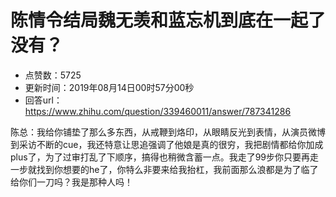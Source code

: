 # 陈情令结局魏无羡和蓝忘机到底在一起了没有？
- 点赞数：5725
- 更新时间：2019年08月14日00时57分00秒
- 回答url：https://www.zhihu.com/question/339460011/answer/787341286
<body>
 <p data-pid="7PcggCw4">陈总：我给你铺垫了那么多东西，从戒鞭到烙印，从眼睛反光到表情，从演员微博到采访不断的cue，我还特意让思追强调了他娘是真的很穷，我把剧情都给你加成plus了，为了过审打乱了下顺序，搞得也稍微含蓄一点。我走了99步你只要再走一步就找到你想要的he了，你特么非要来给我抬杠，我前面那么浪都是为了临了给你们一刀吗？我是那种人吗！</p>
</body>